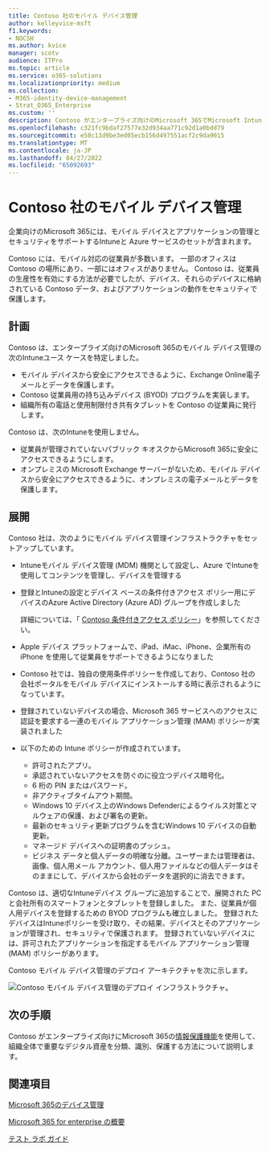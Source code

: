 ```yaml
---
title: Contoso 社のモバイル デバイス管理
author: kelleyvice-msft
f1.keywords:
- NOCSH
ms.author: kvice
manager: scotv
audience: ITPro
ms.topic: article
ms.service: o365-solutions
ms.localizationpriority: medium
ms.collection:
- M365-identity-device-management
- Strat_O365_Enterprise
ms.custom: ''
description: Contoso がエンタープライズ向けのMicrosoft 365でMicrosoft Intuneを使用して、デバイスとそのデバイスで実行されるアプリを管理する方法について説明します。
ms.openlocfilehash: c321fc9bdaf27577e32d934aa771c92d1a0bdd79
ms.sourcegitcommit: e50c13d9be3ed05ecb156d497551acf2c9da9015
ms.translationtype: MT
ms.contentlocale: ja-JP
ms.lasthandoff: 04/27/2022
ms.locfileid: "65092693"
---
```

# <a name="mobile-device-management-for-contoso"></a>Contoso 社のモバイル デバイス管理

企業向けのMicrosoft 365には、モバイル デバイスとアプリケーションの管理とセキュリティをサポートするIntuneと Azure サービスのセットが含まれます。

Contoso には、モバイル対応の従業員が多数います。 一部のオフィスは Contoso の場所にあり、一部にはオフィスがありません。 Contoso は、従業員の生産性を有効にする方法が必要でしたが、デバイス、それらのデバイスに格納されている Contoso データ、およびアプリケーションの動作をセキュリティで保護します。

## <a name="plan"></a>計画

Contoso は、エンタープライズ向けのMicrosoft 365のモバイル デバイス管理の次のIntuneユース ケースを特定しました。

- モバイル デバイスから安全にアクセスできるように、Exchange Online電子メールとデータを保護します。
- Contoso 従業員用の持ち込みデバイス (BYOD) プログラムを実装します。
- 組織所有の電話と使用制限付き共有タブレットを Contoso の従業員に発行します。

Contoso は、次のIntuneを使用しません。

- 従業員が管理されていないパブリック キオスクからMicrosoft 365に安全にアクセスできるようにします。
- オンプレミスの Microsoft Exchange サーバーがないため、モバイル デバイスから安全にアクセスできるように、オンプレミスの電子メールとデータを保護します。

## <a name="deploy"></a>展開

Contoso 社は、次のようにモバイル デバイス管理インフラストラクチャをセットアップしています。

- Intuneモバイル デバイス管理 (MDM) 機関として設定し、Azure でIntuneを使用してコンテンツを管理し、デバイスを管理する
- 登録とIntuneの設定とデバイス ベースの条件付きアクセス ポリシー用にデバイスのAzure Active Directory (Azure AD) グループを作成しました

  詳細については、「 [Contoso 条件付きアクセス ポリシー](contoso-identity.md#conditional-access-policies-for-zero-trust-identity-and-device-access)」を参照してください。

- Apple デバイス プラットフォームで、iPad、iMac、iPhone、企業所有の iPhone を使用して従業員をサポートできるようになりました
- Contoso 社では、独自の使用条件ポリシーを作成しており、Contoso 社の会社ポータルをモバイル デバイスにインストールする時に表示されるようになっています。
- 登録されていないデバイスの場合、Microsoft 365 サービスへのアクセスに認証を要求する一連のモバイル アプリケーション管理 (MAM) ポリシーが実装されました
- 以下のための Intune ポリシーが作成されています。
  - 許可されたアプリ。
  - 承認されていないアクセスを防ぐのに役立つデバイス暗号化。
  - 6 桁の PIN またはパスワード。
  - 非アクティブタイムアウト期間。
  - Windows 10 デバイス上のWindows Defenderによるウイルス対策とマルウェアの保護、および署名の更新。
  - 最新のセキュリティ更新プログラムを含むWindows 10 デバイスの自動更新。
  - マネージド デバイスへの証明書のプッシュ。
  - ビジネス データと個人データの明確な分離。ユーザーまたは管理者は、画像、個人用メール アカウント、個人用ファイルなどの個人データはそのままにして、デバイスから会社のデータを選択的に消去できます。

Contoso は、適切なIntuneデバイス グループに追加することで、展開された PC と会社所有のスマートフォンとタブレットを登録しました。 また、従業員が個人用デバイスを登録するための BYOD プログラムも確立しました。 登録されたデバイスはIntuneポリシーを受け取り、その結果、デバイスとそのアプリケーションが管理され、セキュリティで保護されます。 登録されていないデバイスには、許可されたアプリケーションを指定するモバイル アプリケーション管理 (MAM) ポリシーがあります。

Contoso モバイル デバイス管理のデプロイ アーキテクチャを次に示します。

![Contoso モバイル デバイス管理のデプロイ インフラストラクチャ。](../media/contoso-mdm/contoso-mdm-fig1.png)

## <a name="next-step"></a>次の手順

Contoso がエンタープライズ向けにMicrosoft 365の[情報保護機能](contoso-info-protect.md)を使用して、組織全体で重要なデジタル資産を分類、識別、保護する方法について説明します。

## <a name="see-also"></a>関連項目

[Microsoft 365のデバイス管理](device-management-roadmap-microsoft-365.md)

[Microsoft 365 for enterprise の概要](microsoft-365-overview.md)

[テスト ラボ ガイド](m365-enterprise-test-lab-guides.md)

